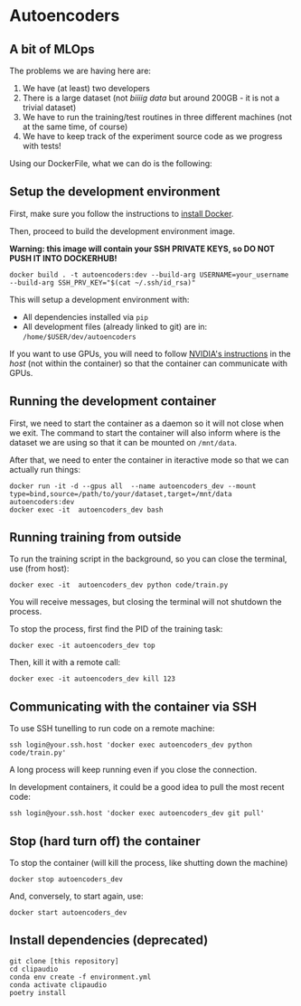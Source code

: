 # Autoencoders



## A bit of MLOps

The problems we are having here are:

1. We have (at least) two developers
1. There is a large dataset (not *biiiig data* but around 200GB - it is not a trivial dataset)
1. We have to run the training/test routines in three different machines (not at the same time, of course)
1. We have to keep track of the experiment source code as we progress with tests!

Using our DockerFile, what we can do is the following:

## Setup the development environment

First, make sure you follow the instructions to [install Docker](https://docs.docker.com/desktop/install/linux-install/).

Then, proceed to build the development environment image.

**Warning: this image will contain your SSH PRIVATE KEYS, so DO NOT PUSH IT INTO DOCKERHUB!**

```
docker build . -t autoencoders:dev --build-arg USERNAME=your_username --build-arg SSH_PRV_KEY="$(cat ~/.ssh/id_rsa)"
```

This will setup a development environment with:

* All dependencies installed via `pip`
* All development files (already linked to git) are in: `/home/$USER/dev/autoencoders`

If you want to use GPUs, you will need to follow [NVIDIA's instructions](https://docs.nvidia.com/datacenter/cloud-native/container-toolkit/latest/install-guide.html) in the *host* (not within the container) so that the container can communicate with GPUs.



## Running the development container

First, we need to start the container as a daemon so it will not close when we exit. The command to start the container will also inform where is the dataset we are using so that it can be mounted on `/mnt/data`.

After that, we need to enter the container in iteractive mode so that we can actually run things:

```
docker run -it -d --gpus all  --name autoencoders_dev --mount type=bind,source=/path/to/your/dataset,target=/mnt/data autoencoders:dev
docker exec -it  autoencoders_dev bash
```

## Running training from outside

To run the training script in the background, so you can close the terminal, use (from host):

```
docker exec -it  autoencoders_dev python code/train.py
```

You will receive messages, but closing the terminal will not shutdown the process.

To stop the process, first find the PID of the training task:

```
docker exec -it autoencoders_dev top
```

Then, kill it with a remote call:

```
docker exec -it autoencoders_dev kill 123
```

## Communicating with the container via SSH

To use SSH tunelling to run code on a remote machine:

```
ssh login@your.ssh.host 'docker exec autoencoders_dev python code/train.py'
```

A long process will keep running even if you close the connection.

In development containers, it could be a good idea to pull the most recent code:

```
ssh login@your.ssh.host 'docker exec autoencoders_dev git pull'
```

## Stop (hard turn off) the container

To stop the container (will kill the process, like shutting down the machine)

```
docker stop autoencoders_dev
```

And, conversely, to start again, use:

```
docker start autoencoders_dev
```


## Install dependencies (deprecated)

```
git clone [this repository]
cd clipaudio
conda env create -f environment.yml
conda activate clipaudio
poetry install
```
